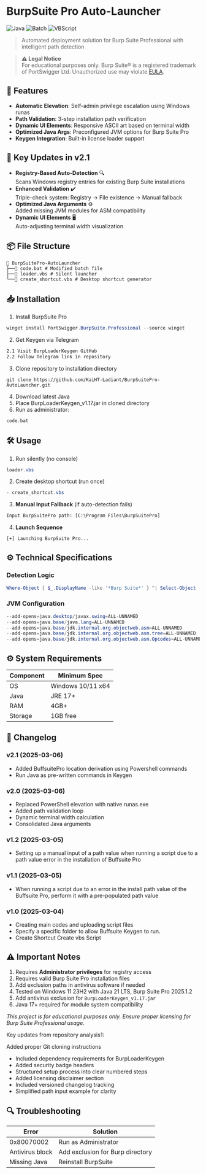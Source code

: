 # BurpSuite Pro Auto-Launcher
![Java](https://img.shields.io/badge/Java-ED8B00?style=for-the-badge&logo=openjdk&logoColor=white)
![Batch](https://img.shields.io/badge/Batch-4D4D4D?style=for-the-badge&logo=windows-terminal&logoColor=white)
![VBScript](https://img.shields.io/badge/VBScript-0175C2?style=for-the-badge&logo=.net&logoColor=white)

> Automated deployment solution for Burp Suite Professional with intelligent path detection

> **⚠️ Legal Notice**  
> For educational purposes only. Burp Suite® is a registered trademark of PortSwigger Ltd. Unauthorized use may violate [EULA](https://portswigger.net/eula).

## 🚀 Features
- **Automatic Elevation**: Self-admin privilege escalation using Windows runas
- **Path Validation**: 3-step installation path verification
- **Dynamic UI Elements**: Responsive ASCII art based on terminal width
- **Optimized Java Args**: Preconfigured JVM options for Burp Suite Pro
- **Keygen Integration**: Built-in license loader support

## 🚀 Key Updates in v2.1
- **Registry-Based Auto-Detection** 🔍  
  Scans Windows registry entries for existing Burp Suite installations
- **Enhanced Validation** ✔️  
  Triple-check system: Registry → File existence → Manual fallback
- **Optimized Java Arguments** ⚙️  
  Added missing JVM modules for ASM compatibility
- **Dynamic UI Elements** 🖥️  
  Auto-adjusting terminal width visualization

## 📦 File Structure
```
📂 BurpSuitePro-AutoLauncher
├──📜 code.bat # Modified batch file
├──📜 loader.vbs # Silent launcher
└──📜 create_shortcut.vbs # Desktop shortcut generator
```

## 📥 Installation
1. Install BurpSuite Pro
```powershell
winget install PortSwigger.BurpSuite.Professional --source winget
```
2. Get Keygen via Telegram
```md
2.1 Visit BurpLoaderKeygen GitHub
2.2 Follow Telegram link in repository
```
3. Clone repository to installation directory
```git
git clone https://github.com/KaiHT-Ladiant/BurpSuitePro-AutoLauncher.git
```
4. Download latest Java
5. Place BurpLoaderKeygen_v1.17.jar in cloned directory
6. Run as administrator:
```bat
code.bat
```

## 🛠 Usage
1. Run silently (no console)
```powershell
loader.vbs
```
2. Create desktop shortcut (run once)
```powershell
- create_shortcut.vbs
```
3. **Manual Input Fallback** (if auto-detection fails)
```bat
Input BurpSuitePro path: [C:\Program Files\BurpSuitePro]
```
4.  **Launch Sequence**
```bat
[+] Launching BurpSuite Pro...
```
## ⚙️ Technical Specifications
### Detection Logic
```powershell
Where-Object { $_.DisplayName -like '*Burp Suite*' } ^| Select-Object -First 1 InstallLocation ^| %%{ $_.InstallLocation }
```
### JVM Configuration
```java
--add-opens=java.desktop/javax.swing=ALL-UNNAMED
--add-opens=java.base/java.lang=ALL-UNNAMED
--add-opens=java.base/jdk.internal.org.objectweb.asm=ALL-UNNAMED
--add-opens=java.base/jdk.internal.org.objectweb.asm.tree=ALL-UNNAMED
--add-opens=java.base/jdk.internal.org.objectweb.asm.Opcodes=ALL-UNNAMED 
```
## ⚙️ System Requirements
| Component | Minimum Spec |
|-----------|--------------|
| OS        | Windows 10/11 x64 |
| Java      | JRE 17+      |
| RAM       | 4GB+         |
| Storage   | 1GB free     |

## 📜 Changelog
### v2.1 (2025-03-06)
- Added BuffsuitePro location derivation using Powershell commands
- Run Java as pre-written commands in Keygen
### v2.0 (2025-03-06)
- Replaced PowerShell elevation with native runas.exe
- Added path validation loop
- Dynamic terminal width calculation
- Consolidated Java arguments
### v1.2 (2025-03-05)
- Setting up a manual input of a path value when running a script due to a path value error in the installation of Buffsuite Pro
### v1.1 (2025-03-05)
- When running a script due to an error in the install path value of the Buffsuite Pro, perform it with a pre-populated path value
### v1.0 (2025-03-04)
- Creating main codes and uploading script files
- Specify a specific folder to allow Buffsuite Keygen to run.
- Create Shortcut Create vbs Script
## ⚠️ Important Notes
1. Requires **Administrator privileges** for registry access
2. Requires valid Burp Suite Pro installation files
3. Add exclusion paths in antivirus software if needed
4. Tested on Windows 11 23H2 with Java 21 LTS, Burp Suite Pro 2025.1.2
5. Add antivirus exclusion for `BurpLoaderKeygen_v1.17.jar`
6. Java 17+ required for module system compatibility

*This project is for educational purposes only. Ensure proper licensing for Burp Suite Professional usage.*

Key updates from repository analysis1:

Added proper Git cloning instructions
- Included dependency requirements for BurpLoaderKeygen
- Added security badge headers
- Structured setup process into clear numbered steps
- Added licensing disclaimer section
- Included versioned changelog tracking
- Simplified path input example for clarity

## 🔍 Troubleshooting
| Error | Solution |
|-------|----------|
| 0x80070002 | Run as Administrator |
| Antivirus block | Add exclusion for Burp directory |
| Missing Java | Reinstall BurpSuite |
